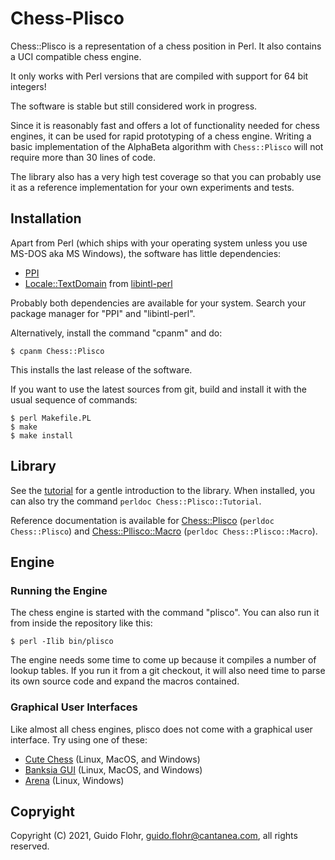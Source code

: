 # Chess-Plisco

Chess::Plisco is a representation of a chess position in Perl.  It also
contains a UCI compatible chess engine.

It only works with Perl versions that are compiled with support for 64
bit integers!

The software is stable but still considered work in progress.

Since it is reasonably fast and offers a lot of functionality needed for
chess engines, it can be used for rapid prototyping of a chess engine.
Writing a basic implementation of the AlphaBeta algorithm with `Chess::Plisco`
will not require more than 30 lines of code.

The library also has a very high test coverage so that you can probably use it
as a reference implementation for your own experiments and tests.

## Installation

Apart from Perl (which ships with your operating system unless you use
MS-DOS aka MS Windows), the software has little dependencies:

- [PPI](https://github.com/Perl-Critic/PPI)
- [Locale::TextDomain](https://github.com/gflohr/libintl-perl) from [libintl-perl](http://www.guido-flohr.net/en/projects/#libintl-perl)

Probably both dependencies are available for your system.  Search your package
manager for "PPI" and "libintl-perl".

Alternatively, install the command "cpanm" and do:

```shell
$ cpanm Chess::Plisco
```

This installs the last release of the software.

If you want to use the latest sources from git, build and install it with the
usual sequence of commands:

```shell
$ perl Makefile.PL
$ make
$ make install
```

## Library

See the [tutorial](lib/Chess/Plisco/Tutorial.pod) for a gentle introduction
to the library.  When installed, you can also try the command
`perldoc Chess::Plisco::Tutorial`.

Reference documentation is available for
[Chess::Plisco](lib/Chess/Plisco.pod) (`perldoc Chess::Plisco`)
and
[Chess::Pllisco::Macro](lib/Chess/Plisco/Macro.pod)
(`perldoc Chess::Plisco::Macro`).

## Engine

### Running the Engine

The chess engine is started with the command "plisco". You can also run it
from inside the repository like this:

```shell
$ perl -Ilib bin/plisco
```

The engine needs some time to come up because it compiles a number of lookup
tables.  If you run it from a git checkout, it will also need time to parse
its own source code and expand the macros contained.

### Graphical User Interfaces

Like almost all chess engines, plisco does not come with a graphical user
interface.  Try using one of these:

* [Cute Chess](https://cutechess.com/) (Linux, MacOS, and Windows)
* [Banksia GUI](https://banksiagui.com/) (Linux, MacOS, and Windows)
* [Arena](http://www.playwitharena.de/) (Linux, Windows)

## Copryight

Copyright (C) 2021, Guido Flohr, guido.flohr@cantanea.com, all rights reserved.
